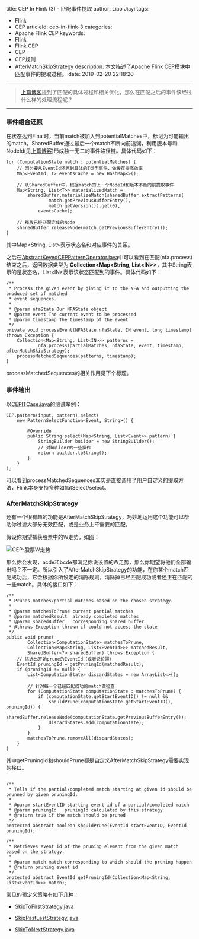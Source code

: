 title: CEP In Flink (3) - 匹配事件提取
author: Liao Jiayi
tags:
  - Flink
  - CEP
articleId: cep-in-flink-3
categories:
  - Apache Flink CEP
keywords:
  - Flink
  - Flink CEP
  - CEP
  - CEP规则
  - AfterMatchSkipStrategy
description: 本文描述了Apache Flink CEP模块中匹配事件的提取过程。
date: 2019-02-20 22:18:20
---
> [上篇博客](http://www.liaojiayi.com/CEP-In-Flink-2)提到了匹配的具体过程和相关优化，那么在匹配之后的事件该经过什么样的处理流程呢？

***

### 事件组合还原
在状态达到Final时，当前match被加入到potentialMatches中，标记为可能输出的match。SharedBuffer通过最后一个match不断向前追溯，利用版本号和NodeId(见[上篇博客](http://www.liaojiayi.com/CEP-In-Flink-2))形成独一无二的事件路径链。具体代码如下：

```
for (ComputationState match : potentialMatches) {
    // 因为要从EventId还原到具体的T类型事件，做缓存提高效率
	Map<EventId, T> eventsCache = new HashMap<>();

    // 从SharedBuffer中，根据match的上一个NodeId和版本不断向前提取事件
	Map<String, List<T>> materializedMatch =
		sharedBuffer.materializeMatch(sharedBuffer.extractPatterns(
				match.getPreviousBufferEntry(),
				match.getVersion()).get(0),
			eventsCache);
			
    // 释放已经匹配完成的Node
	sharedBuffer.releaseNode(match.getPreviousBufferEntry());
}
```
其中Map<String, List<T>>表示状态名和对应事件的关系。

之后在[AbstractKeyedCEPPatternOperator.java](https://github.com/cttestid41/Apache_Flink/blob/master/flink-libraries/flink-cep/src/main/java/org/apache/flink/cep/operator/AbstractKeyedCEPPatternOperator.java)中可以看到在匹配(nfa.process)结束之后，返回数据类型为 **Collection<Map<String, List<IN\>\>**，其中String表示的是状态名，List<IN\>表示该状态匹配到的事件。具体代码如下：

```
/**
 * Process the given event by giving it to the NFA and outputting the produced set of matched
 * event sequences.
 *
 * @param nfaState Our NFAState object
 * @param event The current event to be processed
 * @param timestamp The timestamp of the event
 */
private void processEvent(NFAState nfaState, IN event, long timestamp) throws Exception {
	Collection<Map<String, List<IN>>> patterns =
			nfa.process(partialMatches, nfaState, event, timestamp, afterMatchSkipStrategy);
	processMatchedSequences(patterns, timestamp);
}
```

processMatchedSequences的相关作用见下个标题。

### 事件输出
以[CEPITCase.java](https://github.com/apache/flink/blob/master/flink-libraries/flink-cep/src/test/java/org/apache/flink/cep/CEPITCase.java)的测试举例：

```
CEP.pattern(input, pattern).select(
	new PatternSelectFunction<Event, String>() {

		@Override
		public String select(Map<String, List<Event>> pattern) {
			StringBuilder builder = new StringBuilder();
			// 对builder的一些操作
			return builder.toString();
		}
	}
);
```

可以看到processMatchedSequences其实是直接调用了用户自定义的提取方法，Flink本身支持多种如flatSelect/select。

### AfterMatchSkipStrategy
还有一个很有趣的功能是AfterMatchSkipStrategy，巧妙地运用这个功能可以帮助你过滤大部分无效匹配，或是业务上不需要的匹配。  

假设你期望捕获股票中的W走势，如图：

![CEP-股票W走势][1]

那么你会发现，acde和bcde都满足你说设置的W走势，那么你期望将他们全部输出吗？不一定。所以引入了AfterMatchSkipStrategy的功能，在你某个match匹配成功后，它会根据你所设定的清除规则，清除掉已经匹配成功或者还正在匹配的一些match。具体的接口如下：

```
/**
 * Prunes matches/partial matches based on the chosen strategy.
 *
 * @param matchesToPrune current partial matches
 * @param matchedResult  already completed matches
 * @param sharedBuffer   corresponding shared buffer
 * @throws Exception thrown if could not access the state
 */
public void prune(
		Collection<ComputationState> matchesToPrune,
		Collection<Map<String, List<EventId>>> matchedResult,
		SharedBuffer<?> sharedBuffer) throws Exception {
    // 挑选出开始prune的EventId（或者说位置）
	EventId pruningId = getPruningId(matchedResult);
	if (pruningId != null) {
		List<ComputationState> discardStates = new ArrayList<>();

		// 针对每一个已经匹配成功的match做检查
		for (ComputationState computationState : matchesToPrune) {
			if (computationState.getStartEventID() != null &&
				shouldPrune(computationState.getStartEventID(), pruningId)) {
				sharedBuffer.releaseNode(computationState.getPreviousBufferEntry());
				discardStates.add(computationState);
			}
		}
		matchesToPrune.removeAll(discardStates);
	}
}
```

其中getPruningId和shouldPrune都是自定义AfterMatchSkipStrategy需要实现的接口。

```

/**
 * Tells if the partial/completed match starting at given id should be prunned by given pruningId.
 *
 * @param startEventID starting event id of a partial/completed match
 * @param pruningId   pruningId calculated by this strategy
 * @return true if the match should be pruned
 */
protected abstract boolean shouldPrune(EventId startEventID, EventId pruningId);

/**
 * Retrieves event id of the pruning element from the given match based on the strategy.
 *
 * @param match match corresponding to which should the pruning happen
 * @return pruning event id
 */
protected abstract EventId getPruningId(Collection<Map<String, List<EventId>>> match);
```

常见的预定义策略有如下几种：

* [SkipToFirstStrategy.java](https://github.com/apache/flink/blob/master/flink-libraries/flink-cep/src/main/java/org/apache/flink/cep/nfa/aftermatch/SkipToFirstStrategy.java)
* [SkipPastLastStrategy.java](https://github.com/apache/flink/blob/master/flink-libraries/flink-cep/src/main/java/org/apache/flink/cep/nfa/aftermatch/SkipPastLastStrategy.java)
* [SkipToNextStrategy.java](https://github.com/apache/flink/blob/master/flink-libraries/flink-cep/src/main/java/org/apache/flink/cep/nfa/aftermatch/SkipToNextStrategy.java)




  [1]: http://www.liaojiayi.com/assets/cep3-stock.png
